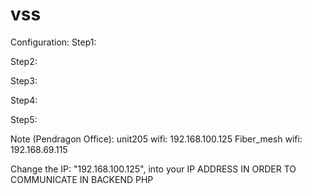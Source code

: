 # vss
Configuration:
Step1:

Step2:

Step3:

Step4:

Step5:

Note (Pendragon Office):
unit205 wifi: 192.168.100.125
Fiber_mesh wifi: 192.168.69.115

Change the IP: "192.168.100.125", into your IP ADDRESS IN ORDER TO COMMUNICATE IN BACKEND PHP
